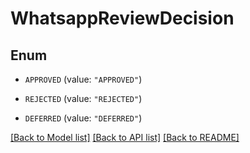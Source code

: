 # WhatsappReviewDecision

## Enum


* `APPROVED` (value: `"APPROVED"`)

* `REJECTED` (value: `"REJECTED"`)

* `DEFERRED` (value: `"DEFERRED"`)


[[Back to Model list]](../README.md#documentation-for-models) [[Back to API list]](../README.md#documentation-for-api-endpoints) [[Back to README]](../README.md)


